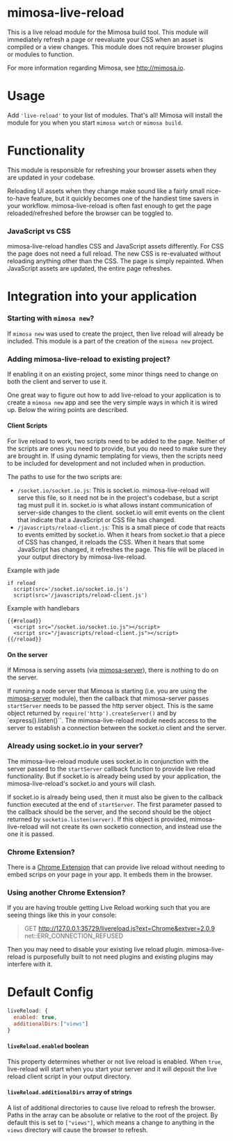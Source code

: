 mimosa-live-reload
===========

This is a live reload module for the Mimosa build tool. This module will immediately refresh a page or reevaluate your CSS when an asset is compiled or a view changes. This module does not require browser plugins or modules to function.

For more information regarding Mimosa, see http://mimosa.io.

# Usage

Add `'live-reload'` to your list of modules.  That's all!  Mimosa will install the module for you when you start `mimosa watch` or `mimosa build`.

# Functionality

This module is responsible for refreshing your browser assets when they are updated in your codebase.

Reloading UI assets when they change make sound like a fairly small nice-to-have feature, but it quickly becomes one of the handiest time savers in your workflow. mimosa-live-reload is often fast enough to get the page reloaded/refreshed before the browser can be toggled to.

### JavaScript vs CSS

mimosa-live-reload handles CSS and JavaScript assets differently. For CSS the page does not need a full reload. The new CSS is re-evaluated without reloading anything other than the CSS. The page is simply repainted. When JavaScript assets are updated, the entire page refreshes.

# Integration into your application

### Starting with `mimosa new`?

If `mimosa new` was used to create the project, then live reload will already be included. This module is a part of the creation of the `mimosa new` project.

### Adding mimosa-live-reload to existing project?

If enabling it on an existing project, some minor things need to change on both the client and server to use it.

One great way to figure out how to add live-reload to your application is to create a `mimosa new` app and see the very simple ways in which it is wired up.  Below the wiring points are described.

#### Client Scripts

For live reload to work, two scripts need to be added to the page. Neither of the scripts are ones you need to provide, but you do need to make sure they are brought in. If using dynamic templating for views, then the scripts need to be included for development and not included when in production.

The paths to use for the two scripts are:

* `/socket.io/socket.io.js`: This is socket.io. mimosa-live-reload will serve this file, so it need not be in the project's codebase, but a script tag must pull it in. socket.io is what allows instant communication of server-side changes to the client. socket.io will emit events on the client that indicate that a JavaScript or CSS file has changed.
* `/javascripts/reload-client.js`: This is a small piece of code that reacts to events emitted by socket.io. When it hears from socket.io that a piece of CSS has changed, it reloads the CSS. When it hears that some JavaScript has changed, it refreshes the page. This file will be placed in your output directory by mimosa-live-reload.

Example with jade
```
if reload
  script(src='/socket.io/socket.io.js')
  script(src='/javascripts/reload-client.js')
```

Example with handlebars
```
{{#reload}}
  <script src="/socket.io/socket.io.js"></script>
  <script src="/javascripts/reload-client.js"></script>
{{/reload}}
```

#### On the server

If Mimosa is serving assets (via [mimosa-server](https://github.com/dbashford/mimosa-server)), there is nothing to do on the server.

If running a node server that Mimosa is starting (i.e. you are using the [mimosa-server](https://github.com/dbashford/mimosa-server) module), then the callback that mimosa-server passes `startServer` needs to be passed the http server object. This is the same object returned by `require('http').createServer()` and by `express().listen()``. The mimosa-live-reload module needs access to the server to establish a connection between the socket.io client and the server.

### Already using socket.io in your server?

The mimosa-live-reload module uses socket.io in conjunction with the server passed to the `startServer` callback function to provide live reload functionality. But if socket.io is already being used by your application, the mimosa-live-reload's socket.io and yours will clash.

If socket.io is already being used, then it must also be given to the callback function executed at the end of `startServer`. The first parameter passed to the callback should be the server, and the second should be the object returned by `socketio.listen(server)`. If this object is provided, mimosa-live-reload will not create its own socketio connection, and instead use the one it is passed.

### Chrome Extension?

There is a [Chrome Extension](https://github.com/ifraixedes/chrome-extension-mimosa-livereload) that can provide live reload without needing to embed scrips on your page in your app. It embeds them in the browser.

### Using another Chrome Extension?

If you are having trouble getting Live Reload working such that you are seeing things like this in your console:

> GET http://127.0.0.1:35729/livereload.js?ext=Chrome&extver=2.0.9 net::ERR_CONNECTION_REFUSED

Then you may need to disable your existing live reload plugin. mimosa-live-reload is purposefully built to not need plugins and existing plugins may interfere with it.

# Default Config

```javascript
liveReload: {
  enabled: true,
  additionalDirs:["views"]
}
```

#### `liveReload.enabled` boolean
This property determines whether or not live reload is enabled. When `true`, live-reload will start when you start your server and it will deposit the live reload client script in your output directory.

#### `liveReload.additionalDirs` array of strings
A list of additional directories to cause live reload to refresh the browser. Paths in the array can be absolute or relative to the root of the project. By default this is set to `["views"]`, which means a change to anything in the `views` directory will cause the browser to refresh.

